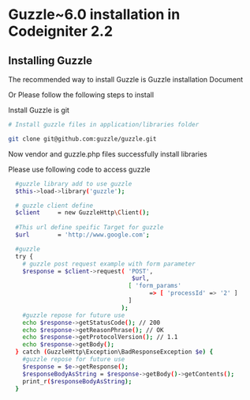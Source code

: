 Guzzle~6.0  installation in Codeigniter 2.2
============================================


## Installing Guzzle

The recommended way to install Guzzle is Guzzle installation Document


Or Please follow the following steps to install

Install Guzzle is git

```bash
# Install guzzle files in application/libraries folder

git clone git@github.com:guzzle/guzzle.git

```
Now vendor and guzzle.php files successfully install libraries


Please use following code to access guzzle 

```bash
  #guzzle library add to use guzzle
  $this->load->library('guzzle');

  # guzzle client define
  $client     = new GuzzleHttp\Client();
  
  #This url define speific Target for guzzle
  $url        = 'http://www.google.com';

  #guzzle
  try {
    # guzzle post request example with form parameter
    $response = $client->request( 'POST', 
                                   $url, 
                                  [ 'form_params' 
                                        => [ 'processId' => '2' ] 
                                  ]
                                );
    #guzzle repose for future use
    echo $response->getStatusCode(); // 200
    echo $response->getReasonPhrase(); // OK
    echo $response->getProtocolVersion(); // 1.1
    echo $response->getBody();
  } catch (GuzzleHttp\Exception\BadResponseException $e) {
    #guzzle repose for future use
    $response = $e->getResponse();
    $responseBodyAsString = $response->getBody()->getContents();
    print_r($responseBodyAsString);
  }


```